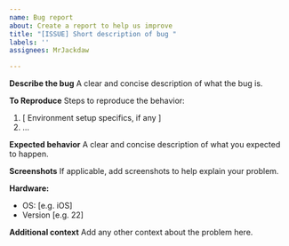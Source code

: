 ```yaml
---
name: Bug report
about: Create a report to help us improve
title: "[ISSUE] Short description of bug "
labels: ''
assignees: MrJackdaw

---
```


**Describe the bug**
A clear and concise description of what the bug is.

**To Reproduce**
Steps to reproduce the behavior:
1. [ Environment setup specifics, if any ]
2. ...

**Expected behavior**
A clear and concise description of what you expected to happen.

**Screenshots**
If applicable, add screenshots to help explain your problem.

**Hardware:**
 - OS: [e.g. iOS]
 - Version [e.g. 22]

**Additional context**
Add any other context about the problem here.
